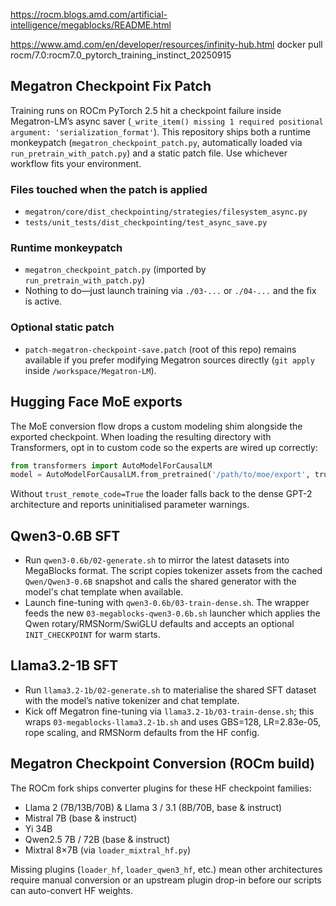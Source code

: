 https://rocm.blogs.amd.com/artificial-intelligence/megablocks/README.html

https://www.amd.com/en/developer/resources/infinity-hub.html
docker pull rocm/7.0:rocm7.0_pytorch_training_instinct_20250915

## Megatron Checkpoint Fix Patch

Training runs on ROCm PyTorch 2.5 hit a checkpoint failure inside Megatron-LM’s async saver (`_write_item() missing 1 required positional argument: 'serialization_format'`). This repository ships both a runtime monkeypatch (`megatron_checkpoint_patch.py`, automatically loaded via `run_pretrain_with_patch.py`) and a static patch file. Use whichever workflow fits your environment.

### Files touched when the patch is applied
- `megatron/core/dist_checkpointing/strategies/filesystem_async.py`
- `tests/unit_tests/dist_checkpointing/test_async_save.py`

### Runtime monkeypatch
- `megatron_checkpoint_patch.py` (imported by `run_pretrain_with_patch.py`)
- Nothing to do—just launch training via `./03-...` or `./04-...` and the fix is active.

### Optional static patch
- `patch-megatron-checkpoint-save.patch` (root of this repo) remains available if you prefer modifying Megatron sources directly (`git apply` inside `/workspace/Megatron-LM`).

## Hugging Face MoE exports

The MoE conversion flow drops a custom modeling shim alongside the exported checkpoint. When loading the resulting directory with Transformers, opt in to custom code so the experts are wired up correctly:

```python
from transformers import AutoModelForCausalLM
model = AutoModelForCausalLM.from_pretrained('/path/to/moe/export', trust_remote_code=True)
```

Without `trust_remote_code=True` the loader falls back to the dense GPT-2 architecture and reports uninitialised parameter warnings.


## Qwen3-0.6B SFT

- Run `qwen3-0.6b/02-generate.sh` to mirror the latest datasets into MegaBlocks format. The script copies tokenizer assets from the cached `Qwen/Qwen3-0.6B` snapshot and calls the shared generator with the model's chat template when available.
- Launch fine-tuning with `qwen3-0.6b/03-train-dense.sh`. The wrapper feeds the new `03-megablocks-qwen3-0.6b.sh` launcher which applies the Qwen rotary/RMSNorm/SwiGLU defaults and accepts an optional `INIT_CHECKPOINT` for warm starts.

## Llama3.2-1B SFT

- Run `llama3.2-1b/02-generate.sh` to materialise the shared SFT dataset with the model’s native tokenizer and chat template.
- Kick off Megatron fine-tuning via `llama3.2-1b/03-train-dense.sh`; this wraps `03-megablocks-llama3.2-1b.sh` and uses GBS=128, LR=2.83e-05, rope scaling, and RMSNorm defaults from the HF config.

## Megatron Checkpoint Conversion (ROCm build)

The ROCm fork ships converter plugins for these HF checkpoint families:
- Llama 2 (7B/13B/70B) & Llama 3 / 3.1 (8B/70B, base & instruct)
- Mistral 7B (base & instruct)
- Yi 34B
- Qwen2.5 7B / 72B (base & instruct)
- Mixtral 8×7B (via `loader_mixtral_hf.py`)

Missing plugins (`loader_hf`, `loader_qwen3_hf`, etc.) mean other architectures require manual conversion or an upstream plugin drop-in before our scripts can auto-convert HF weights.


